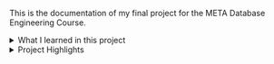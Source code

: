 This is the documentation of my final project for the META Database Engineering Course.

<details><Summary>What I learned in this project</Summary>
For this final project we were instructed to create a function database for Little Lemon, fictional restaurant, to demonstrate our skills in the following:
<list>MySQL Workbench - ER Diagram, Data Modeling, Database management</list>
<list>Jupyter Notebook - MySQL Python Connector, Writing both Python and SQL code to communicate with the MySQL server.</list>
<list>Git - Log all documents and changes for the project</list>

</details>

<details><Summary>Project Highlights</Summary>
</details>
